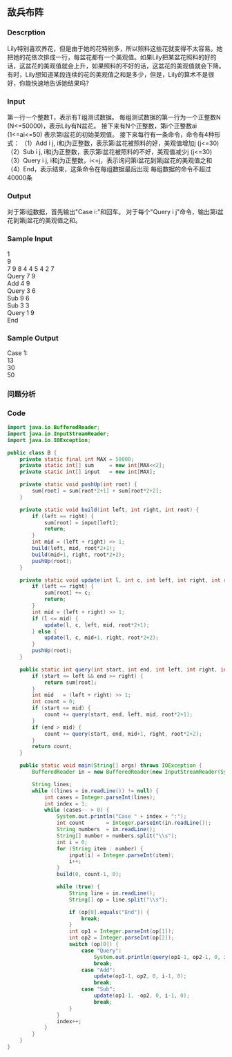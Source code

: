 ## 敌兵布阵 

### Descrption
Lily特别喜欢养花，但是由于她的花特别多，所以照料这些花就变得不太容易。她把她的花依次排成一行，每盆花都有一个美观值。如果Lily把某盆花照料的好的话，这盆花的美观值就会上升，如果照料的不好的话，这盆花的美观值就会下降。有时，Lily想知道某段连续的花的美观值之和是多少，但是，Lily的算术不是很好，你能快速地告诉她结果吗?

### Input
第一行一个整数T，表示有T组测试数据。
每组测试数据的第一行为一个正整数N (N<=50000)，表示Lily有N盆花。
接下来有N个正整数，第i个正整数ai (1<=ai<=50) 表示第i盆花的初始美观值。
接下来每行有一条命令，命令有4种形式：
（1）Add i j, i和j为正整数，表示第i盆花被照料的好，美观值增加j (j<=30)
（2）Sub i j, i和j为正整数，表示第i盆花被照料的不好，美观值减少j (j<=30)
（3）Query i j, i和j为正整数，i<=j，表示询问第i盆花到第j盆花的美观值之和
（4）End，表示结束，这条命令在每组数据最后出现
每组数据的命令不超过40000条

### Output
对于第i组数据，首先输出"Case i:"和回车。
对于每个"Query i j"命令，输出第i盆花到第j盆花的美观值之和。

### Sample Input
1  
9  
7 9 8 4 4 5 4 2 7  
Query 7 9  
Add 4 9  
Query 3 6  
Sub 9 6  
Sub 3 3  
Query 1 9  
End   

### Sample Output
Case 1:  
13  
30  
50   

### 问题分析

### Code
```java
import java.io.BufferedReader;
import java.io.InputStreamReader;
import java.io.IOException;

public class B {
    private static final int MAX = 50000;
    private static int[] sum     = new int[MAX<<2];
    private static int[] input   = new int[MAX];

    private static void pushUp(int root) {
        sum[root] = sum[root*2+1] + sum[root*2+2];
    }

    private static void build(int left, int right, int root) {
        if (left == right) {
            sum[root] = input[left];
            return;
        }
        int mid = (left + right) >> 1;
        build(left, mid, root*2+1);
        build(mid+1, right, root*2+2);
        pushUp(root);
    }

    private static void update(int l, int c, int left, int right, int root) {
        if (left == right) {
            sum[root] += c;
            return;
        }
        int mid = (left + right) >> 1;
        if (l <= mid) {
            update(l, c, left, mid, root*2+1);
        } else {
            update(l, c, mid+1, right, root*2+2);
        }
        pushUp(root);
    }

    public static int query(int start, int end, int left, int right, int root) {
        if (start <= left && end >= right) {
            return sum[root];
        }
        int mid   = (left + right) >> 1;
        int count = 0;
        if (start <= mid) {
            count += query(start, end, left, mid, root*2+1);
        }
        if (end > mid) {
            count += query(start, end, mid+1, right, root*2+2);
        }
        return count;
    }

    public static void main(String[] args) throws IOException {
        BufferedReader in = new BufferedReader(new InputStreamReader(System.in));

        String lines;
        while ((lines = in.readLine()) != null) {
            int cases = Integer.parseInt(lines);
            int index = 1;
            while (cases-- > 0) {
                System.out.println("Case " + index + ":");
                int count       = Integer.parseInt(in.readLine());
                String numbers  = in.readLine();
                String[] number = numbers.split("\\s");
                int i = 0;
                for (String item : number) {
                    input[i] = Integer.parseInt(item);
                    i++;
                }
                build(0, count-1, 0);

                while (true) {
                    String line = in.readLine();
                    String[] op = line.split("\\s");

                    if (op[0].equals("End")) {
                        break;
                    }
                    int op1 = Integer.parseInt(op[1]);
                    int op2 = Integer.parseInt(op[2]);
                    switch (op[0]) {
                        case "Query":
                            System.out.println(query(op1-1, op2-1, 0, i-1, 0));
                            break;
                        case "Add":
                            update(op1-1, op2, 0, i-1, 0);
                            break;
                        case "Sub":
                            update(op1-1, -op2, 0, i-1, 0);
                            break;
                    }
                }
                index++;
            }
        }
    }
}
```